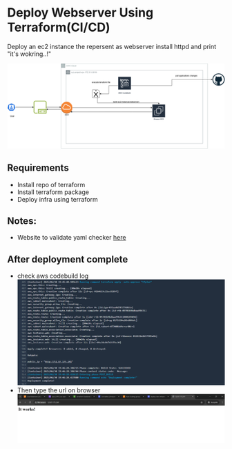 # Deploy Webserver Using Terraform(CI/CD)
Deploy an ec2 instance the repersent as webserver install httpd and print "it's wokring..!"

![architecture diagram](assets/architect-ci-cd.png)

## Requirements 
- Install repo of terraform
- Install terraform package
- Deploy infra using terraform


## Notes:
- Website to validate yaml checker [here](https://www.yamllint.com/)


## After deployment complete
- check aws codebuild log
![alt text](assets/image.png)
- Then type the url on browser
![alt text](assets/image-1.png)
